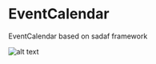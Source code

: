 # EventCalendar
EventCalendar based on sadaf framework

![alt text](https://github.com/milanifard/EventCalendar/blob/master/ER.jpg)
